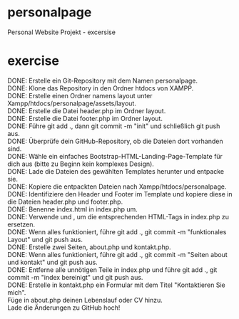 # personalpage
Personal Website Projekt - excersise
# exercise
DONE: Erstelle ein Git-Repository mit dem Namen personalpage.\
DONE: Klone das Repository in den Ordner htdocs von XAMPP.\
DONE: Erstelle einen Ordner namens layout unter Xampp/htdocs/personalpage/assets/layout.\
DONE: Erstelle die Datei header.php im Ordner layout.\
DONE: Erstelle die Datei footer.php im Ordner layout.\
DONE: Führe git add ., dann git commit -m "init" und schließlich git push aus.\
DONE: Überprüfe dein GitHub-Repository, ob die Dateien dort vorhanden sind.\
DONE: Wähle ein einfaches Bootstrap-HTML-Landing-Page-Template für dich aus (bitte zu Beginn kein komplexes Design).\
DONE: Lade die Dateien des gewählten Templates herunter und entpacke sie.\
DONE: Kopiere die entpackten Dateien nach Xampp/htdocs/personalpage.\
DONE: Identifiziere den Header und Footer im Template und kopiere diese in die Dateien header.php und footer.php.\
DONE: Benenne index.html in index.php um.\
DONE: Verwende und , um die entsprechenden HTML-Tags in index.php zu ersetzen.\
DONE: Wenn alles funktioniert, führe git add ., git commit -m "funktionales Layout" und git push aus.\
DONE: Erstelle zwei Seiten, about.php und kontakt.php.\
DONE: Wenn alles funktioniert, führe git add ., git commit -m "Seiten about und kontakt" und git push aus.\
DONE: Entferne alle unnötigen Teile in index.php und führe git add ., git commit -m "index bereinigt" und git push aus.\
DONE: Erstelle in kontakt.php ein Formular mit dem Titel "Kontaktieren Sie mich".\
Füge in about.php deinen Lebenslauf oder CV hinzu.\
Lade die Änderungen zu GitHub hoch!